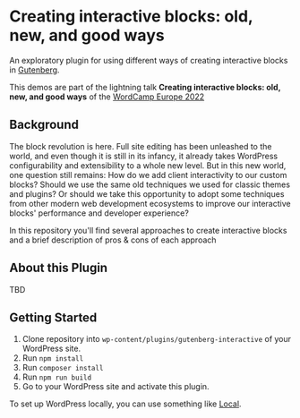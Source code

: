 # Creating interactive blocks: old, new, and good ways

An exploratory plugin for using different ways of creating interactive blocks in [Gutenberg](https://github.com/WordPress/gutenberg).

This demos are part of the lightning talk **Creating interactive blocks: old, new, and good ways** of the [WordCamp Europe 2022](https://europe.wordcamp.org/2022/) 

## Background

The block revolution is here. Full site editing has been unleashed to the world, and even though it is still in its infancy, it already takes WordPress configurability and extensibility to a whole new level. But in this new world, one question still remains: How do we add client interactivity to our custom blocks? Should we use the same old techniques we used for classic themes and plugins? Or should we take this opportunity to adopt some techniques from other modern web development ecosystems to improve our interactive blocks' performance and developer experience? 

In this repository you'll find several approaches to create interactive blocks and a brief description of pros & cons of each approach

## About this Plugin

TBD

## Getting Started

1. Clone repository into `wp-content/plugins/gutenberg-interactive` of your WordPress site.
2. Run `npm install`
3. Run `composer install`
4. Run `npm run build`
5. Go to your WordPress site and activate this plugin.

To set up WordPress locally, you can use something like [Local](https://localwp.com/).

